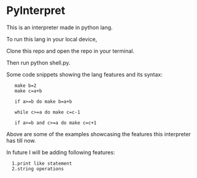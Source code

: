 # PyInterpret

This is an interpreter made in python lang.

To run this lang in your local device,

Clone this repo and open the repo in your terminal.

Then run python shell.py.

Some code snippets showing the lang features and its syntax:

```make a=2
   make b=2
   make c=a+b

   if a>=b do make b=a+b

   while c>=a do make c=c-1

   if a>=b and c>=a do make c=c+1

```
Above are some of the examples showcasing the features this interpreter has till now.

In future  I will be adding following features:

      1.print like statement
      2.string operations
      

